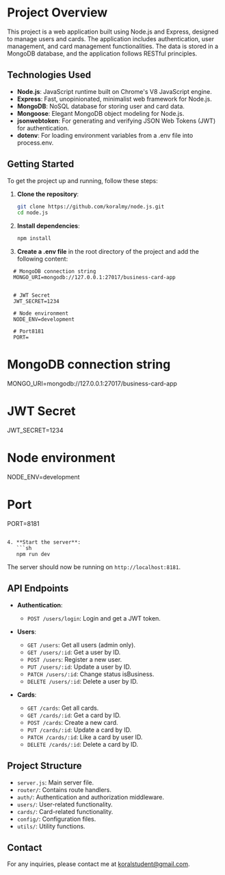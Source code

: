 # Project Overview

This project is a web application built using Node.js and Express, designed to manage users and cards. The application includes authentication, user management, and card management functionalities. The data is stored in a MongoDB database, and the application follows RESTful principles.

## Technologies Used

- **Node.js**: JavaScript runtime built on Chrome's V8 JavaScript engine.
- **Express**: Fast, unopinionated, minimalist web framework for Node.js.
- **MongoDB**: NoSQL database for storing user and card data.
- **Mongoose**: Elegant MongoDB object modeling for Node.js.
- **jsonwebtoken**: For generating and verifying JSON Web Tokens (JWT) for authentication.
- **dotenv**: For loading environment variables from a .env file into process.env.

## Getting Started

To get the project up and running, follow these steps:

1. **Clone the repository**:

   ```sh
   git clone https://github.com/koralmy/node.js.git
   cd node.js
   ```

2. **Install dependencies**:

   ```sh
   npm install
   ```

3. **Create a .env file** in the root directory of the project and add the following content:

```
  # MongoDB connection string
  MONGO_URI=mongodb://127.0.0.1:27017/business-card-app


  # JWT Secret
  JWT_SECRET=1234

  # Node environment
  NODE_ENV=development

  # Port8181
  PORT=
```

# MongoDB connection string

MONGO_URI=mongodb://127.0.0.1:27017/business-card-app

# JWT Secret

JWT_SECRET=1234

# Node environment

NODE_ENV=development

# Port

PORT=8181

````

4. **Start the server**:
   ```sh
   npm run dev
````

The server should now be running on `http://localhost:8181`.

## API Endpoints

- **Authentication**:

  - `POST /users/login`: Login and get a JWT token.

- **Users**:

  - `GET /users`: Get all users (admin only).
  - `GET /users/:id`: Get a user by ID.
  - `POST /users`: Register a new user.
  - `PUT /users/:id`: Update a user by ID.
  - `PATCH /users/:id`: Change status isBusiness.
  - `DELETE /users/:id`: Delete a user by ID.

- **Cards**:
  - `GET /cards`: Get all cards.
  - `GET /cards/:id`: Get a card by ID.
  - `POST /cards`: Create a new card.
  - `PUT /cards/:id`: Update a card by ID.
  - `PATCH /cards/:id`: Like a card by user ID.
  - `DELETE /cards/:id`: Delete a card by ID.

## Project Structure

- `server.js`: Main server file.
- `router/`: Contains route handlers.
- `auth/`: Authentication and authorization middleware.
- `users/`: User-related functionality.
- `cards/`: Card-related functionality.
- `config/`: Configuration files.
- `utils/`: Utility functions.


## Contact

For any inquiries, please contact me at koralstudent@gmail.com.
